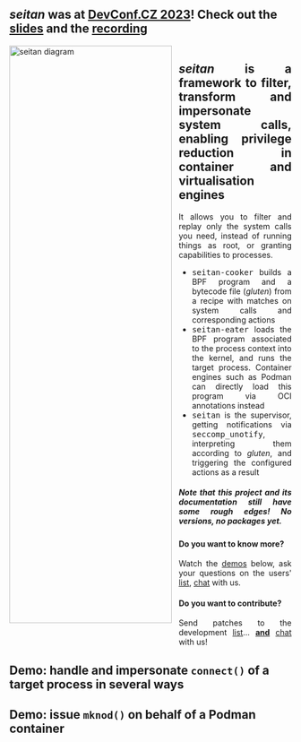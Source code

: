 <!---
SPDX-License-Identifier: GPL-2.0-or-later
Copyright (c) 2023 Red Hat GmbH
Author: Stefano Brivio <sbrivio@redhat.com>
-->

<link rel="stylesheet" type="text/css" href="/static/asciinema-player.css" />
<script src="/static/asciinema-player.min.js"></script>

## *seitan* was at [DevConf.CZ 2023](https://devconfcz2023.sched.com/event/1MYkc/seitan-a-plant-based-recipe-against-syscall-anxiety)! Check out the [slides](https://seitan.rocks/static/seitan_devconf_2023.pdf) and the [recording](https://seitan.rocks/static/seitan_devconf_2023.webm)

<div style="display: grid; grid-template-columns: 60% auto;">
<div>
  <img src="/static/seitan.svg" alt="seitan diagram" width="98%">
</div>
<div style="text-align: justify">

<h2>
<i>seitan</i> is a framework to filter, transform and impersonate system calls,
enabling privilege reduction in container and virtualisation engines
</h2>

It allows you to filter and replay only the system calls you need, instead of
running things as root, or granting capabilities to processes.

<ul>
<li><pre style="display: inline">seitan-cooker</pre> builds a BPF program and a
  bytecode file (<i>gluten</i>) from a recipe with matches on system calls and
  corresponding actions</li>
<li><pre style="display: inline">seitan-eater</pre> loads the BPF program
  associated to the process context into the kernel, and runs the target
  process. Container engines such as Podman can directly load this program via
  OCI annotations instead</li>
<li><pre style="display: inline">seitan</pre> is the supervisor, getting
  notifications via <pre style="display: inline">seccomp_unotify</pre>,
  interpreting them according to <i>gluten</i>, and triggering the configured
  actions as a result</li>
</ul>

<h5>Note that this project and its documentation still have some rough edges! No versions, no packages yet.</h5>

<h4>Do you want to know more?</h4>
Watch the <a href="#demo-handle-and-impersonate-connect-of-a-target-process-in-several-ways">demos</a> below, ask your questions on the
users'
<a href="https://lists.seitan.rocks/postorius/lists/seitan-user.seitan.rocks/">list</a>,
<a href="https://matrix.to/#/#seitan:libera.chat">chat</a> with us.

<h4>Do you want to contribute?</h4>
Send patches to the development
<a href="https://lists.seitan.rocks/postorius/lists/seitan-dev.seitan.rocks/">list</a>...
<u><b>and</b></u> <a href="https://matrix.to/#/#seitan:libera.chat">chat</a> with us!

</div>
</div>

## Demo: handle and impersonate `connect()` of a target process in several ways

<div id="demo_connect" style="width: 99%;"></div>

## Demo: issue `mknod()` on behalf of a Podman container

<div id="demo_mknod" style="width: 99%;"></div>
<script>
AsciinemaPlayer.create('/static/seitan-connect.cast',
		       document.getElementById('demo_connect'),
		       { cols: 112, rows: 24, preload: true, poster: 'npt:0:2' });
AsciinemaPlayer.create('/static/seitan-mknod.cast',
		       document.getElementById('demo_mknod'),
		       { cols: 112, rows: 24, preload: true, poster: 'npt:0:2' });
</script>
